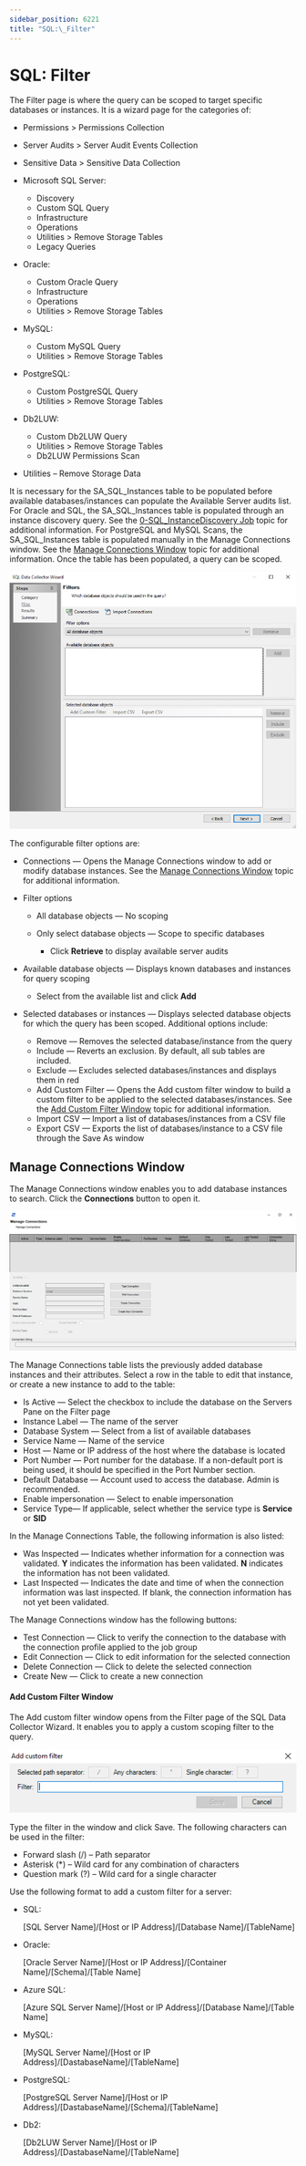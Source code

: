 ```yaml
---
sidebar_position: 6221
title: "SQL:\_Filter"
---
```


# SQL: Filter

The Filter page is where the query can be scoped to target specific databases or instances. It is a wizard page for the categories of:

* Permissions > Permissions Collection
* Server Audits > Server Audit Events Collection
* Sensitive Data > Sensitive Data Collection
* Microsoft SQL Server:

  * Discovery
  * Custom SQL Query
  * Infrastructure
  * Operations
  * Utilities > Remove Storage Tables
  * Legacy Queries
* Oracle:

  * Custom Oracle Query
  * Infrastructure
  * Operations
  * Utilities > Remove Storage Tables
* MySQL:

  * Custom MySQL Query
  * Utilities > Remove Storage Tables
* PostgreSQL:

  * Custom PostgreSQL Query
  * Utilities > Remove Storage Tables
* Db2LUW:

  * Custom Db2LUW Query
  * Utilities > Remove Storage Tables
  * Db2LUW Permissions Scan
* Utilities – Remove Storage Data

It is necessary for the SA\_SQL\_Instances table to be populated before available databases/instances can populate the Available Server audits list. For Oracle and SQL, the SA\_SQL\_Instances table is populated through an instance discovery query. See the [0-SQL\_InstanceDiscovery Job](../../../Solutions/Databases/SQL/Collection/0-SQL_InstanceDiscovery "0-SQL_InstanceDiscovery Job") topic for additional information. For PostgreSQL and MySQL Scans, the SA\_SQL\_Instances table is populated manually in the Manage Connections window. See the [Manage Connections Window](#Manage "Manage Connections Window") topic for additional information. Once the table has been populated, a query can be scoped.

![SQL Data Collector Wizard Filter page](../../../../../../../static/images/AccessAnalyzer_12.0/Content/Resources/Images/EnterpriseAuditor/Admin/DataCollector/SQL/Filter.png "SQL Data Collector Wizard Filter page")

The configurable filter options are:

* Connections — Opens the Manage Connections window to add or modify database instances. See the [Manage Connections Window](#Manage "Manage Connections Window") topic for additional information.
* Filter options

  * All database objects — No scoping
  * Only select database objects — Scope to specific databases

    * Click **Retrieve** to display available server audits
* Available database objects — Displays known databases and instances for query scoping

  * Select from the available list and click **Add**
* Selected databases or instances — Displays selected database objects for which the query has been scoped. Additional options include:

  * Remove — Removes the selected database/instance from the query
  * Include — Reverts an exclusion. By default, all sub tables are included.
  * Exclude — Excludes selected databases/instances and displays them in red
  * Add Custom Filter — Opens the Add custom filter window to build a custom filter to be applied to the selected databases/instances. See the [Add Custom Filter Window](#_Add_Custom_Filter "Add Custom Filter Window") topic for additional information.
  * Import CSV — Import a list of databases/instances from a CSV file
  * Export CSV — Exports the list of databases/instance to a CSV file through the Save As window

## Manage Connections Window

The Manage Connections window enables you to add database instances to search. Click the **Connections** button to open it.

![Manage Connections window](../../../../../../../static/images/AccessAnalyzer_12.0/Content/Resources/Images/EnterpriseAuditor/Admin/DataCollector/SQL/ManageConnections.png "Manage Connections window")

The Manage Connections table lists the previously added database instances and their attributes. Select a row in the table to edit that instance, or create a new instance to add to the table:

* Is Active — Select the checkbox to include the database on the Servers Pane on the Filter page
* Instance Label — The name of the server
* Database System — Select from a list of available databases
* Service Name — Name of the service
* Host — Name or IP address of the host where the database is located
* Port Number — Port number for the database. If a non-default port is being used, it should be specified in the Port Number section.
* Default Database — Account used to access the database. Admin is recommended.
* Enable impersonation — Select to enable impersonation
* Service Type— If applicable, select whether the service type is **Service** or **SID**

In the Manage Connections Table, the following information is also listed:

* Was Inspected — Indicates whether information for a connection was validated. **Y** indicates the information has been validated. **N** indicates the information has not been validated.
* Last Inspected — Indicates the date and time of when the connection information was last inspected. If blank, the connection information has not yet been validated.

The Manage Connections window has the following buttons:

* Test Connection — Click to verify the connection to the database with the connection profile applied to the job group
* Edit Connection — Click to edit information for the selected connection
* Delete Connection — Click to delete the selected connection
* Create New — Click to create a new connection

#### Add Custom Filter Window

The Add custom filter window opens from the Filter page of the SQL Data Collector Wizard. It enables you to apply a custom scoping filter to the query.

![Add custom filter window](../../../../../../../static/images/AccessAnalyzer_12.0/Content/Resources/Images/EnterpriseAuditor/Admin/DataCollector/SQL/AddCustomFilter.png "Add custom filter window")

Type the filter in the window and click Save. The following characters can be used in the filter:

* Forward slash (/) – Path separator
* Asterisk (\*) – Wild card for any combination of characters
* Question mark (?) – Wild card for a single character

Use the following format to add a custom filter for a server:

* SQL:

  [SQL Server Name]/[Host or IP Address]/[Database Name]/[TableName]
* Oracle:

  [Oracle Server Name]/[Host or IP Address]/[Container Name]/[Schema]/[Table Name]
* Azure SQL:

  [Azure SQL Server Name]/[Host or IP Address]/[Database Name]/[Table Name]
* MySQL:

  [MySQL Server Name]/[Host or IP Address]/[DastabaseName]/[TableName]
* PostgreSQL:

  [PostgreSQL Server Name]/[Host or IP Address]/[DastabaseName]/[Schema]/[TableName]
* Db2:

  [Db2LUW Server Name]/[Host or IP Address]/[DastabaseName]/[TableName]